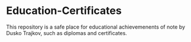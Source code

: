 # Education-Certificates
This repository is a safe place for educational achievemenents of note by Dusko Trajkov, such as diplomas and certificates. 
